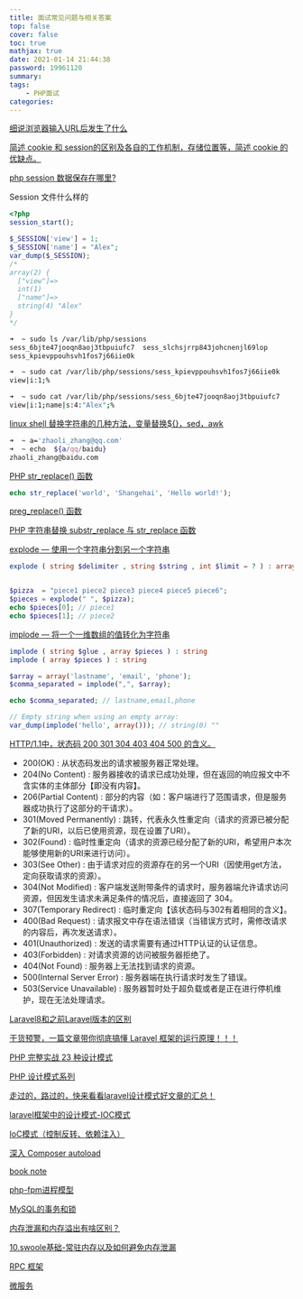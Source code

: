 ```yaml
---
title: 面试常见问题与相关答案
top: false
cover: false
toc: true
mathjax: true
date: 2021-01-14 21:44:38
password: 19961120
summary:
tags:
    - PHP面试
categories:
---
```

[细说浏览器输入URL后发生了什么](https://segmentfault.com/a/1190000012092552)

[简述 cookie 和 session的区别及各自的工作机制，存储位置等，简述 cookie 的优缺点。](https://alexzzl.github.io/2020/07/08/session-cookie/)

[php session 数据保存在哪里?](https://www.cnblogs.com/eoiioe/archive/2008/11/30/1344283.html)

Session 文件什么样的
```PHP
<?php
session_start();

$_SESSION['view'] = 1;
$_SESSION['name'] = "Alex";
var_dump($_SESSION);
/*
array(2) {
  ["view"]=>
  int(1)
  ["name"]=>
  string(4) "Alex"
}
*/
```
```Bash
➜  ~ sudo ls /var/lib/php/sessions                                 
sess_6bjte47jooqn8aoj3tbpuiufc7  sess_slchsjrrp843johcnenjl69lop
sess_kpievppouhsvh1fos7j66iie0k

➜  ~ sudo cat /var/lib/php/sessions/sess_kpievppouhsvh1fos7j66iie0k
view|i:1;%     

➜  ~ sudo cat /var/lib/php/sessions/sess_6bjte47jooqn8aoj3tbpuiufc7
view|i:1;name|s:4:"Alex";%      

```
[linux shell 替换字符串的几种方法，变量替换${}，sed，awk](https://blog.csdn.net/whatday/article/details/104963945)

```Bash
➜  ~ a='zhaoli_zhang@qq.com'
➜  ~ echo  ${a/qq/baidu}    
zhaoli_zhang@baidu.com
```

[PHP str_replace() 函数](https://www.w3school.com.cn/php/func_string_str_replace.asp)
```PHP
echo str_replace('world', 'Shangehai', 'Hello world!');
```

[preg_replace() 函数](https://www.runoob.com/php/php-preg_replace.html)

[PHP 字符串替换 substr_replace 与 str_replace 函数](https://www.cnblogs.com/mfryf/p/5013937.html)

[explode — 使用一个字符串分割另一个字符串](https://www.php.net/manual/zh/function.explode.php)
```PHP
explode ( string $delimiter , string $string , int $limit = ? ) : array


$pizza  = "piece1 piece2 piece3 piece4 piece5 piece6";
$pieces = explode(" ", $pizza);
echo $pieces[0]; // piece1
echo $pieces[1]; // piece2
```
[implode — 将一个一维数组的值转化为字符串](https://www.php.net/manual/zh/function.implode.php)
```php
implode ( string $glue , array $pieces ) : string
implode ( array $pieces ) : string

$array = array('lastname', 'email', 'phone');
$comma_separated = implode(",", $array);

echo $comma_separated; // lastname,email,phone

// Empty string when using an empty array:
var_dump(implode('hello', array())); // string(0) ""

```

[HTTP/1.1中，状态码 200 301 304 403 404 500 的含义。](https://alexzzl.github.io/2020/07/08/http/)

- 200(OK) : 从状态码发出的请求被服务器正常处理。
- 204(No Content) : 服务器接收的请求已成功处理，但在返回的响应报文中不含实体的主体部分【即没有内容】。
- 206(Partial Content) : 部分的内容（如：客户端进行了范围请求，但是服务器成功执行了这部分的干请求）。
- 301(Moved Permanently) : 跳转，代表永久性重定向（请求的资源已被分配了新的URI，以后已使用资源，现在设置了URI）。
- 302(Found) : 临时性重定向（请求的资源已经分配了新的URI，希望用户本次能够使用新的URI来进行访问）。
- 303(See Other) : 由于请求对应的资源存在的另一个URI（因使用get方法，定向获取请求的资源）。
- 304(Not Modified) : 客户端发送附带条件的请求时，服务器端允许请求访问资源，但因发生请求未满足条件的情况后，直接返回了 304。
- 307(Temporary Redirect) : 临时重定向【该状态码与302有着相同的含义】。
- 400(Bad Request) : 请求报文中存在语法错误（当错误方式时，需修改请求的内容后，再次发送请求）。
- 401(Unauthorized) : 发送的请求需要有通过HTTP认证的认证信息。
- 403(Forbidden) : 对请求资源的访问被服务器拒绝了。
- 404(Not Found) : 服务器上无法找到请求的资源。
- 500(Internal Server Error) : 服务器端在执行请求时发生了错误。
- 503(Service Unavailable) : 服务器暂时处于超负载或者是正在进行停机维护，现在无法处理请求。

[Laravel8和之前Laravel版本的区别](https://www.cnblogs.com/heyongzhen/p/13863980.html)

[干货预警，一篇文章带你彻底搞懂 Laravel 框架的运行原理！！！](https://learnku.com/articles/52852)

[PHP 完整实战 23 种设计模式](https://learnku.com/laravel/t/3522/php-complete-combat-23-design-patterns)

[PHP 设计模式系列](https://laravelacademy.org/books/php-design-pattern)

[走过的，路过的，快来看看laravel设计模式好文章的汇总！](https://segmentfault.com/a/1190000014449841)

[laravel框架中的设计模式-IOC模式](https://www.kancloud.cn/jdxia/booknote/581230)

[IoC模式（控制反转、依赖注入）](https://blog.51cto.com/quantum/1179124)

[深入 Composer autoload](https://learnku.com/php/t/1002/deep-composer-autoload)

[book note](https://www.kancloud.cn/jdxia/booknote/527018)

[php-fpm进程模型](https://www.easyswoole.com/Video/Basic/php-fpmProcessModel.html)


[MySQL的事务和锁](https://juejin.cn/post/6917477406483677191)


[内存泄漏和内存溢出有啥区别？](https://www.zhihu.com/question/40560123)

[10.swoole基础-常驻内存以及如何避免内存泄漏](https://www.cnblogs.com/JsonM/articles/7325018.html)

[RPC 框架]()

[微服务]()